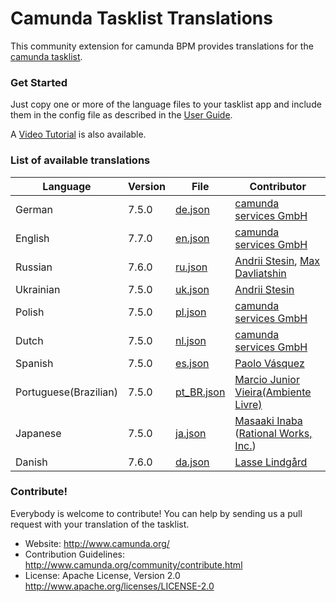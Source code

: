 # Camunda Tasklist Translations


This community extension for camunda BPM provides translations for the [camunda tasklist](https://github.com/camunda/camunda-bpm-webapp).

### Get Started

Just copy one or more of the language files to your tasklist app and include them in the config file as described in the [User Guide](http://docs.camunda.org/latest/guides/user-guide/#tasklist-customizing-localization).

A [Video Tutorial](https://blog.camunda.org/post/2014/12/internationalization-in-camunda-bpm/
) is also available.

### List of available translations

| Language             | Version | File                             | Contributor                                                            |
|----------------------|---------|----------------------------------|------------------------------------------------------------------------|
| German               | 7.5.0   | [de.json](/locales/de.json)      | [camunda services GmbH](https://github.com/camunda)                    |
| English              | 7.7.0   | [en.json](/locales/en.json)      | [camunda services GmbH](https://github.com/camunda)                    |
| Russian              | 7.6.0   | [ru.json](/locales/ru.json)      | [Andrii Stesin](https://github.com/astesin), [Max Davliatshin](https://github.com/TitanUser)                        |
| Ukrainian            | 7.5.0   | [uk.json](/locales/uk.json)      | [Andrii Stesin](https://github.com/astesin)                            |
| Polish               | 7.5.0   | [pl.json](/locales/pl.json)      | [camunda services GmbH](https://github.com/camunda)                    |
| Dutch                | 7.5.0   | [nl.json](/locales/nl.json)      | [camunda services GmbH](https://github.com/camunda)                    |
| Spanish              | 7.5.0   | [es.json](/locales/es.json)      | [Paolo Vásquez](https://github.com/paolovas)                           |
| Portuguese(Brazilian)| 7.5.0   | [pt_BR.json](/locales/pt_BR.json)| [Marcio Junior Vieira(Ambiente Livre)](http://www.ambientelivre.com.br)|
| Japanese             | 7.5.0   | [ja.json](/locales/ja.json)      | [Masaaki Inaba](https://github.com/mas178) ([Rational Works, Inc.](http://rational.works))|
| Danish               | 7.6.0   | [da.json](/locales/da.json)      | [Lasse Lindgård](https://github.com/lldata)                            |


### Contribute!

Everybody is welcome to contribute! You can help by sending us a pull request with your translation of the tasklist.

  * Website: http://www.camunda.org/
  * Contribution Guidelines: http://www.camunda.org/community/contribute.html
  * License: Apache License, Version 2.0  http://www.apache.org/licenses/LICENSE-2.0
